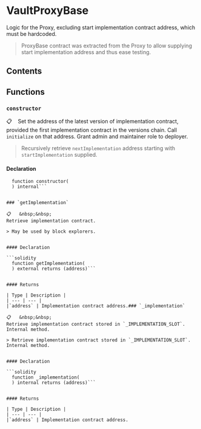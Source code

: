 # VaultProxyBase

Logic for the Proxy, excluding start implementation contract address, which must be hardcoded.
> ProxyBase contract was extracted from the Proxy to allow supplying start implementation address and thus ease testing.

## Contents
<!-- START doctoc -->
<!-- END doctoc -->


## Functions

### `constructor`

📋   &nbsp;&nbsp;
Set the address of the latest version of implementation contract, provided the first implementation contract in the versions chain. Call `initialize` on that address. Grant admin and maintainer role to deployer.

> Recursively retrieve `nextImplementation` address starting with `startImplementation` supplied.

#### Declaration

```solidity
  function constructor(
  ) internal```


### `getImplementation`

📋   &nbsp;&nbsp;
Retrieve implementation contract.

> May be used by block explorers.


#### Declaration

```solidity
  function getImplementation(
  ) external returns (address)```


#### Returns

| Type | Description |
| --- | --- |
|`address` | Implementation contract address.### `_implementation`

📋   &nbsp;&nbsp;
Retrieve implementation contract stored in `_IMPLEMENTATION_SLOT`. Internal method.

> Retrieve implementation contract stored in `_IMPLEMENTATION_SLOT`. Internal method.


#### Declaration

```solidity
  function _implementation(
  ) internal returns (address)```


#### Returns

| Type | Description |
| --- | --- |
|`address` | Implementation contract address.
